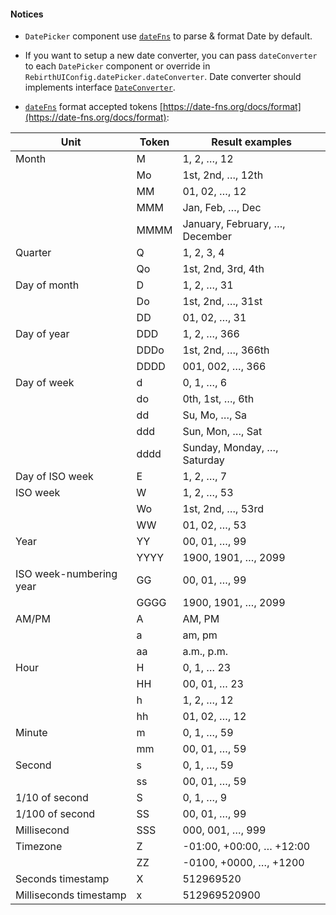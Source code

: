 
#### Notices

* `DatePicker` component use [`dateFns`](https://date-fns.org/) to parse & format Date by default. 

* If you want to setup a new date converter, you can pass `dateConverter` to each `DatePicker` component or override in `RebirthUIConfig.datePicker.dateConverter`.  Date converter
  should implements interface [`DateConverter`](https://greengerong.github.io/rebirth-ui/compodocs/interfaces/DateConverter.html).

* [`dateFns`](https://date-fns.org/) format accepted tokens [https://date-fns.org/docs/format](https://date-fns.org/docs/format):

<table class="table table-striped table-bordered">
  <thead>
  <tr>
    <th>Unit</th>
    <th>Token</th>
    <th>Result examples</th>
  </tr>
  </thead>
  <tbody>
  <tr>
    <td>Month</td>
    <td>M</td>
    <td>1, 2, …, 12</td>
  </tr>
  <tr>
    <td></td>
    <td>Mo</td>
    <td>1st, 2nd, …, 12th</td>
  </tr>
  <tr>
    <td></td>
    <td>MM</td>
    <td>01, 02, …, 12</td>
  </tr>
  <tr>
    <td></td>
    <td>MMM</td>
    <td>Jan, Feb, …, Dec</td>
  </tr>
  <tr>
    <td></td>
    <td>MMMM</td>
    <td>January, February, …, December</td>
  </tr>
  <tr>
    <td>Quarter</td>
    <td>Q</td>
    <td>1, 2, 3, 4</td>
  </tr>
  <tr>
    <td></td>
    <td>Qo</td>
    <td>1st, 2nd, 3rd, 4th</td>
  </tr>
  <tr>
    <td>Day of month</td>
    <td>D</td>
    <td>1, 2, …, 31</td>
  </tr>
  <tr>
    <td></td>
    <td>Do</td>
    <td>1st, 2nd, …, 31st</td>
  </tr>
  <tr>
    <td></td>
    <td>DD</td>
    <td>01, 02, …, 31</td>
  </tr>
  <tr>
    <td>Day of year</td>
    <td>DDD</td>
    <td>1, 2, …, 366</td>
  </tr>
  <tr>
    <td></td>
    <td>DDDo</td>
    <td>1st, 2nd, …, 366th</td>
  </tr>
  <tr>
    <td></td>
    <td>DDDD</td>
    <td>001, 002, …, 366</td>
  </tr>
  <tr>
    <td>Day of week</td>
    <td>d</td>
    <td>0, 1, …, 6</td>
  </tr>
  <tr>
    <td></td>
    <td>do</td>
    <td>0th, 1st, …, 6th</td>
  </tr>
  <tr>
    <td></td>
    <td>dd</td>
    <td>Su, Mo, …, Sa</td>
  </tr>
  <tr>
    <td></td>
    <td>ddd</td>
    <td>Sun, Mon, …, Sat</td>
  </tr>
  <tr>
    <td></td>
    <td>dddd</td>
    <td>Sunday, Monday, …, Saturday</td>
  </tr>
  <tr>
    <td>Day of ISO week</td>
    <td>E</td>
    <td>1, 2, …, 7</td>
  </tr>
  <tr>
    <td>ISO week</td>
    <td>W</td>
    <td>1, 2, …, 53</td>
  </tr>
  <tr>
    <td></td>
    <td>Wo</td>
    <td>1st, 2nd, …, 53rd</td>
  </tr>
  <tr>
    <td></td>
    <td>WW</td>
    <td>01, 02, …, 53</td>
  </tr>
  <tr>
    <td>Year</td>
    <td>YY</td>
    <td>00, 01, …, 99</td>
  </tr>
  <tr>
    <td></td>
    <td>YYYY</td>
    <td>1900, 1901, …, 2099</td>
  </tr>
  <tr>
    <td>ISO week-numbering year</td>
    <td>GG</td>
    <td>00, 01, …, 99</td>
  </tr>
  <tr>
    <td></td>
    <td>GGGG</td>
    <td>1900, 1901, …, 2099</td>
  </tr>
  <tr>
    <td>AM/PM</td>
    <td>A</td>
    <td>AM, PM</td>
  </tr>
  <tr>
    <td></td>
    <td>a</td>
    <td>am, pm</td>
  </tr>
  <tr>
    <td></td>
    <td>aa</td>
    <td>a.m., p.m.</td>
  </tr>
  <tr>
    <td>Hour</td>
    <td>H</td>
    <td>0, 1, … 23</td>
  </tr>
  <tr>
    <td></td>
    <td>HH</td>
    <td>00, 01, … 23</td>
  </tr>
  <tr>
    <td></td>
    <td>h</td>
    <td>1, 2, …, 12</td>
  </tr>
  <tr>
    <td></td>
    <td>hh</td>
    <td>01, 02, …, 12</td>
  </tr>
  <tr>
    <td>Minute</td>
    <td>m</td>
    <td>0, 1, …, 59</td>
  </tr>
  <tr>
    <td></td>
    <td>mm</td>
    <td>00, 01, …, 59</td>
  </tr>
  <tr>
    <td>Second</td>
    <td>s</td>
    <td>0, 1, …, 59</td>
  </tr>
  <tr>
    <td></td>
    <td>ss</td>
    <td>00, 01, …, 59</td>
  </tr>
  <tr>
    <td>1/10 of second</td>
    <td>S</td>
    <td>0, 1, …, 9</td>
  </tr>
  <tr>
    <td>1/100 of second</td>
    <td>SS</td>
    <td>00, 01, …, 99</td>
  </tr>
  <tr>
    <td>Millisecond</td>
    <td>SSS</td>
    <td>000, 001, …, 999</td>
  </tr>
  <tr>
    <td>Timezone</td>
    <td>Z</td>
    <td>-01:00, +00:00, … +12:00</td>
  </tr>
  <tr>
    <td></td>
    <td>ZZ</td>
    <td>-0100, +0000, …, +1200</td>
  </tr>
  <tr>
    <td>Seconds timestamp</td>
    <td>X</td>
    <td>512969520</td>
  </tr>
  <tr>
    <td>Milliseconds timestamp</td>
    <td>x</td>
    <td>512969520900</td>
  </tr>
  </tbody>
</table>
  
